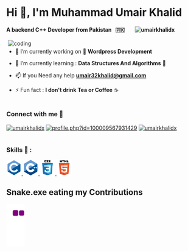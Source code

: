# Hi 👋, I'm Muhammad Umair Khalid

#### A backend C++ Developer from Pakistan &nbsp; 🇵🇰  &nbsp;&nbsp;&nbsp; &nbsp;&nbsp; <img src="https://komarev.com/ghpvc/?username=umairkhalidx&label=Profile%20views&color=0e75b6&style=flat" alt="umairkhalidx" />


<img align="right" alt="coding" width=500px src="https://i.pinimg.com/originals/e4/26/70/e426702edf874b181aced1e2fa5c6cde.gif" >

<h1></h1>

- 🔭 I’m currently working on 🧠 **Wordpress Development**

- 🌱 I’m currently learning :  **Data Structures And Algorithms** 🤔

- 📫 If you Need any help **umair32khalid@gmail.com**

- ⚡ Fun fact : **I don't drink Tea or Coffee** ☕️



<h1></h1>
<h3 align="left">Connect with me 🤝</h3>
<p align="left">
<a href="https://linkedin.com/in/umairkhalidx" target="blank"><img align="center" src="https://raw.githubusercontent.com/rahuldkjain/github-profile-readme-generator/master/src/images/icons/Social/linked-in-alt.svg" alt="umairkhalidx" height="30" width="40" /></a>
<a href="https://fb.com/profile.php?id=100009567931429" target="blank"><img align="center" src="https://raw.githubusercontent.com/rahuldkjain/github-profile-readme-generator/master/src/images/icons/Social/facebook.svg" alt="profile.php?id=100009567931429" height="30" width="40" /></a>
<a href="https://instagram.com/umairkhalidx" target="blank"><img align="center" src="https://raw.githubusercontent.com/rahuldkjain/github-profile-readme-generator/master/src/images/icons/Social/instagram.svg" alt="umairkhalidx" height="30" width="40" /></a>
</p>


<h1></h1>
<h3 align="left">Skills 💪 : </h3>
<p align="left"> <a href="https://www.cprogramming.com/" target="_blank" rel="noreferrer"> <img src="https://raw.githubusercontent.com/devicons/devicon/master/icons/c/c-original.svg" alt="c" width="40" height="40"/> </a> <a href="https://www.w3schools.com/cpp/" target="_blank" rel="noreferrer"> <img src="https://raw.githubusercontent.com/devicons/devicon/master/icons/cplusplus/cplusplus-original.svg" alt="cplusplus" width="40" height="40"/> </a> <a href="https://www.w3schools.com/css/" target="_blank" rel="noreferrer"> <img src="https://raw.githubusercontent.com/devicons/devicon/master/icons/css3/css3-original-wordmark.svg" alt="css3" width="40" height="40"/> </a> <a href="https://www.w3.org/html/" target="_blank" rel="noreferrer"> <img src="https://raw.githubusercontent.com/devicons/devicon/master/icons/html5/html5-original-wordmark.svg" alt="html5" width="40" height="40"/> </a> </p>

## Snake.exe eating my Contributions
![snake gif](https://github.com/umairkhalidx/umairkhalidx/blob/output/github-contribution-grid-snake.gif)

<!--
**umairkhalidx/umairkhalidx** is a ✨ _special_ ✨ repository because its `README.md` (this file) appears on your GitHub profile.

Here are some ideas to get you started:

- 🔭 I’m currently working on ...
- 🌱 I’m currently learning ...
- 👯 I’m looking to collaborate on ...
- 🤔 I’m looking for help with ...
- 💬 Ask me about ...
- 📫 How to reach me: ...
- 😄 Pronouns: ...
- ⚡ Fun fact: ...
-->
